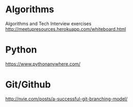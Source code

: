 Algorithms
==========

Algorithms and Tech Interview exercises
http://meetupresources.herokuapp.com/whiteboard.html


Python
======
https://www.pythonanywhere.com/


Git/Github
==========
http://nvie.com/posts/a-successful-git-branching-model/
